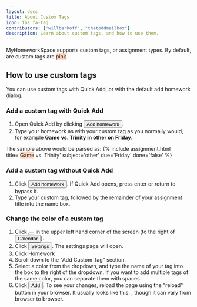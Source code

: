```yaml
---
layout: docs
title: About Custom Tags
icon: fas fa-tag
contributors: ["willbarkoff", "thatoddmailbox"]
description: Learn about custom tags, and how to use them.
---
```


MyHomeworkSpace supports custom tags, or assignment types. By default, are custom tags are <span class="tag" style="background-color: #ffd3bd">pink</span>.

## How to use custom tags
You can use custom tags with Quick Add, or with the default add homework dialog.

### Add a custom tag with Quick Add
1. Open Quick Add by clicking <button class="btn btn-sm btn-light"><i class="fa fa-plus-square"></i> Add homework</button>.
2. Type your homework as with your custom tag as you normally would, for example **Game vs. Trinity in other on Friday**.

The sample above would be parsed as:
{% include assignment.html title='<span class="tag" style="background-color: #ffd3bd">Game</span> vs. Trinity' subject='other' due='Friday' done='false' %}

### Add a custom tag without Quick Add
1. Click <button class="btn btn-sm btn-light"><i class="fa fa-plus-square"></i> Add homework</button>. If Quick Add opens, press enter or return to bypass it.
2. Type your custom tag, followed by the remainder of your assignment title into the name box.

### Change the color of a custom tag
1. Click <button class="btn btn-sm btn-light"><i class="fa fa-chevron-circle-down"></i></button> in the upper left hand corner of the screen (to the right of  <button class="btn btn-sm btn-light"><i class="fa fa-calendar"></i> Calendar</button>).
2. Click <button class="btn btn-sm btn-light"><i class="fa fa-cogs"></i> Settings</button>. The settings page will open.
3. Click <span class="text-primary">Homework</span>
4. Scroll down to the "Add Custom Tag" section.
5. Select a color from the dropdown, and type the name of your tag into the box to the right of the dropdown. If you want to add multiple tags of the same color, you can separate them with spaces.
6. Click <button class="btn btn-sm btn-light">Add</button>. To see your changes, reload the page using the "reload" button in your browser. It usually looks like this: <i class="fas fa-redo"></i>, though it can vary from browser to browser.